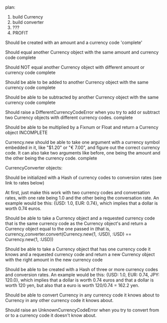 

plan:

1. build Currency
2. build converter
3. ???
4. PROFIT




Should be created with an amount and a currency code
'complete'

Should equal another Currency object with the same amount and currency code
complete


Should NOT equal another Currency object with different amount or currency code
complete


Should be able to be added to another Currency object with the same currency code
complete

Should be able to be subtracted by another Currency object with the same currency code
complete

Should raise a DifferentCurrencyCodeError when you try to add or subtract two Currency objects with different
currency codes.
complete

Should be able to be multiplied by a Fixnum or Float and return a Currency object
INCOMPLETE


Currency.new should be able to take one argument with a
currency symbol embedded in it, like "$1.20" or "€ 7.00", and figure out the correct currency code. It can also take two arguments like before, one being the amount and the other being the currency code.
complete

CurrencyConverter objects:

Should be initialized with a Hash of currency codes to conversion rates (see link to rates below)

At first, just make this work with two currency codes and conversation rates, with one rate being 1.0 and the other being the conversation rate.
An example would be this: {USD: 1.0, EUR: 0.74}, which implies that a dollar is worth 0.74 euros.

Should be able to take a Currency object and a requested currency code that is the same currency code as the Currency object's and return a Currency object equal to the one passed in (that is, currency_converter.convert(Currency.new(1, :USD), :USD) == Currency.new(1, :USD))

Should be able to take a Currency object that has one currency code it knows and a requested currency code and return a new Currency object with the right amount in the new currency code

Should be able to be created with a Hash of three or more currency codes and conversion rates. An example would be this: {USD: 1.0, EUR: 0.74,
JPY: 120.0}, which implies that a dollar is worth 0.74 euros and that a dollar is worth 120 yen, but also that a euro is worth 120/0.74 = 162.2 yen.

Should be able to convert Currency in any currency code it knows about to Currency in any other currency code it knows about.

Should raise an UnknownCurrencyCodeError when you try to convert from or to a currency code it doesn't know about.
